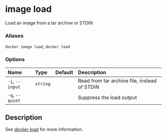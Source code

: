 # image load

<!---MARKER_GEN_START-->
Load an image from a tar archive or STDIN

### Aliases

`docker image load`, `docker load`

### Options

| Name            | Type     | Default | Description                                  |
|:----------------|:---------|:--------|:---------------------------------------------|
| `-i`, `--input` | `string` |         | Read from tar archive file, instead of STDIN |
| `-q`, `--quiet` |          |         | Suppress the load output                     |


<!---MARKER_GEN_END-->

## Description

See [docker load](load.md) for more information.
